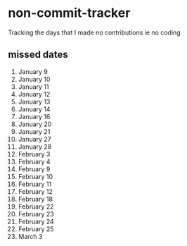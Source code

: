 # non-commit-tracker
Tracking the days that I made no contributions ie no coding

## missed dates
 
 1. January 9 
 1. January 10 
 1. January 11 
 1. January 12 
 1. January 13 
 1. January 14 
 1. January 16 
 1. January 20 
 1. January 21 
 1. January 27 
 1. January 28 
 1. February 3 
 1. February 4 
 1. February 9 
 1. February 10 
 1. February 11 
 1. February 12 
 1. February 18 
 1. February 22 
 1. February 23 
 1. February 24 
 1. February 25 
 1. March 3